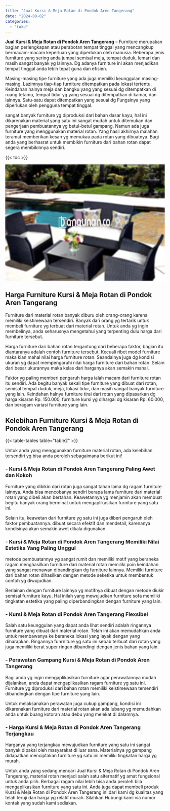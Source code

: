 ```yaml
---
title: "Jual Kursi & Meja Rotan di Pondok Aren Tangerang"
date: "2024-08-02"
categories: 
  - "toko"
---
```


**Jual Kursi & Meja Rotan di Pondok Aren Tangerang** – Furniture merupakan bagian perlengkapan atau perabotan tempat tinggal yang mencangkup bermacam-macam keperluan yang diperlukan oleh manusia. Beberapa jenis furniture yang sering anda jumpai semisal meja, tempat duduk, lemari dan masih sangat banyak yg lainnya. Dg adanya furniture ini akan menjadikan tempat tinggal anda lebih tepat guna dan efisien.

Masing-masing tipe furniture yang ada juga memiliki keunggulan masing-masing. Lazimnya tiap-tiap furniture ditempatkan pada lokasi tertentu. Keindahan halnya meja dan bangku yang yang sesuai dg ditempatkan di ruang tetamu, tempat tidur yg yang sesuai dg ditempatkan di kamar, dan lainnya. Satu-satu dapat ditempatkan yang sesuai dg Fungsinya yang diperlukan oleh pengguna tempat tinggal.

sangat banyak furniture yg diproduksi dari bahan dasar kayu, hal ini dikarenakan material yang satu ini sangat mudah untuk ditemukan dan pengerjaan pembuatannya yg betul-betul gampang. Namun ada juga furniture yang menggunakan material rotan. Yang hasil akhirnya malahan teramat memberikan kesan yg memukau pada rotan yang dibuatnya. Bagi anda yang berhasrat untuk membikin furniture dari bahan rotan dapat segera membikinnya sendiri.

{{< toc >}}

![Jual Kursi & Meja Rotan di Pondok Aren Tangerang](/images/kursi-meja-rotan-murah40.png)

## Harga Furniture Kursi & Meja Rotan di Pondok Aren Tangerang

Furniture dari material rotan banyak diburu oleh orang-orang karena memiliki keistimewaan tersendiri. Banyak dari orang yg tertarik untuk membeli furniture yg terbuat dari material rotan. Untuk anda yg ingin membelinya, anda seharusnya mengetahui yang terpenting dulu harga dari furniture tersebut.

Harga furniture dari bahan rotan tergantung dari beberapa faktor, bagian itu diantaranya adalah contoh furniture tersebut. Kecuali ribet model furniture maka kian mahal nilai harga furniture rotan. Seandainya juga dg kondisi ukuran yg dapat mempengaruhi nilai harga furniture dari bahan rotan. Selain dari besar ukurannya maka kelas dari harganya akan semakin mahal.

Faktor yg paling memberi pengaruh harga ialah macam dari furniture rotan itu sendiri. Ada begitu banyak sekali tipe furniture yang dibuat dari rotan, semisal tempat duduk, meja, lokasi tidur, dan masih sangat banyak furniture yang lain. Keindahan halnya furniture tirai dari rotan yang dipasarkan dg harga kisaran Rp. 150.000, furniture kursi yg dihargai dg kisaran Rp. 60.000, dan beragam variasi furniture yang lain.

## Kelebihan Furniture Kursi & Meja Rotan di Pondok Aren Tangerang

{{< table-tables table="table2" >}}

Untuk anda yang menggunakan furniture material rotan, ada kelebihan tersendiri yg bisa anda peroleh sebagaimana berikut ini!

### \- Kursi & Meja Rotan di Pondok Aren Tangerang Paling Awet dan Kokoh

Furniture yang dibikin dari rotan juga sangat tahan lama dg ragam furniture lainnya. Anda bisa mencobanya sendiri berapa lama furniture dari material rotan yang dibeli akan bertahan. Keawetannya yg menjamin akan membuat begitu banyak orang berminat untuk mengaplikasikan furniture yang satu ini.

Selain itu, keawetan dari furniture yg satu ini juga diberi pengaruh oleh faktor pembuatannya. dibuat secara efektif dan mendetail, karenanya kondisinya akan semakin awet dikala digunakan.

### \- Kursi & Meja Rotan di Pondok Aren Tangerang Memiliki Nilai Estetika Yang Paling Unggul

metode pembuatannya yg sangat rumit dan memiliki motif yang beraneka ragam menghasilkan furniture dari material rotan memiliki poin keindahan yang sangat menawan dibandingkan dg furniture lainnya. Memiliki furniture dari bahan rotan dihasilkan dengan metode seketika untuk membentuk contoh yg diwujudkan.

Berlainan dengan furniture lainnya yg motifnya dibuat dengan metode diukir semisal furniture kayu. Hal inilah yang mewujudkan furniture sofa memiliki tingkatan estetika yang paling diperbandingkan dengan furniture yang lain.

### \- Kursi & Meja Rotan di Pondok Aren Tangerang Flexsibel

Salah satu keunggulan yang dapat anda lihat sendiri adalah ringannya furniture yang dibuat dari material rotan. Telah ini akan memudahkan anda untuk membawanya ke beraneka lokasi yang layak dengan yang diharapkan. Ringannya funrniture yg satu ini sebab terbuat dari rotan yang juga memiliki berat super ringan dibandingi dengan jenis bahan yang lain.

### \- Perawatan Gampang Kursi & Meja Rotan di Pondok Aren Tangerang

Bagi anda yg ingin mengaplikasikan furniture agar perawatannya mudah dijalankan, anda dapat mengaplikasikan ragam furniture yg satu ini. Furniture yg diproduksi dari bahan rotan memiliki keistimewaan tersendiri dibandingkan dengan tipe furniture yang lain.

Untuk melaksanakan perawatan juga cukup gampang, kondisi ini dikarenakan furniture dari material rotan akan ada lubang yg memudahkan anda untuk buang kotoran atau debu yang melekat di dalamnya.

### \- Harga Kursi & Meja Rotan di Pondok Aren Tangerang Terjangkau

Harganya yang terjangkau mewujudkan furniture yang satu ini sangat banyak dipakai oleh masyarakat di luar sana. Materialnya yg gampang didapatkan menciptakan furniture yg satu ini memiliki tingkatan harga yg murah.

Untuk anda yang sedang mencari Jual Kursi & Meja Rotan di Pondok Aren Tangerang, material rotan menjadi salah satu alternatif yg amat fungsional untuk anda pilih. Berbagai ragam nilai lebih bisa anda peroleh bila mengaplikasikan furniture yang satu ini. Anda juga dapat membeli produk Kursi & Meja Rotan di Pondok Aren Tangerang ini dari kami dg kualitas yang telah teruji dan harga yg relatif murah. Silahkan Hubungi kami via nomor kontak yang sudah kami sediakan.
